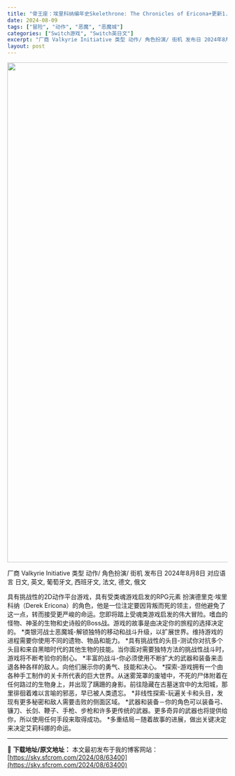 ```yaml
---
title: "骨王座：埃里科纳编年史Skelethrone: The Chronicles of Ericona+更新1.0.8 Switch NSP英日文"
date: 2024-08-09
tags: ["冒险", "动作", "恶魔", "恶魔城"]
categories: ["Switch游戏", "Switch英日文"]
excerpt: "厂商 Valkyrie Initiative 类型 动作/ 角色扮演/ 街机 发布日 2024年8月8日 对应语言 日文, 英文, 葡萄牙文, 西班牙文, 法文, 德文, 俄文 具有挑战性的2D动作平台游戏，具有受类魂游戏启发的RPG元素 扮演德里克·埃里科纳（Derek Ericona）的角色，他&hellip;"
layout: post
---
```


<img class="aligncenter size-full wp-image-63401" src="https://sky.sfcrom.com/wp-content/uploads/2024/08/2024080909415049.webp" alt="" width="700" height="1142" />

厂商 Valkyrie Initiative
类型 动作/ 角色扮演/ 街机
发布日 2024年8月8日
对应语言 日文, 英文, 葡萄牙文, 西班牙文, 法文, 德文, 俄文

具有挑战性的2D动作平台游戏，具有受类魂游戏启发的RPG元素
扮演德里克·埃里科纳（Derek Ericona）的角色，他是一位注定要因背叛而死的领主，但他避免了这一点，转而接受更严峻的命运。您即将踏上受魂类游戏启发的伟大冒险。嗜血的怪物、神圣的生物和史诗般的Boss战。游戏的故事是由决定你的旅程的选择决定的。
*类银河战士恶魔城-解锁独特的移动和战斗升级，以扩展世界。维持游戏的进程需要你使用不同的遗物、物品和能力。
*具有挑战性的头目-测试你对抗多个头目和来自黑暗时代的其他生物的技能。当你面对需要独特方法的挑战性战斗时，游戏将不断考验你的耐心。
*丰富的战斗-你必须使用不断扩大的武器和装备来击退各种各样的敌人。向他们展示你的勇气、技能和决心。
*探索-游戏拥有一个由各种手工制作的关卡所代表的巨大世界。从迷雾笼罩的废墟中，不死的尸体附着在任何路过的生物身上，并出现了蹒跚的身影。前往隐藏在古墓迷宫中的太阳城，那里徘徊着难以言喻的邪恶，早已被人类遗忘。
*非线性探索-玩遍关卡和头目，发现有更多秘密和敌人需要击败的侧面区域。
*武器和装备－你的角色可以装备弓、镰刀、长剑、鞭子、手枪、步枪和许多更传统的武器。更多奇异的武器也将提供给你，所以使用任何手段来取得成功。
*多重结局－随着故事的进展，做出关键决定来决定艾莉科娜的命运。

---
📖 **下载地址/原文地址：** 本文最初发布于我的博客网站：[https://sky.sfcrom.com/2024/08/63400](https://sky.sfcrom.com/2024/08/63400)
